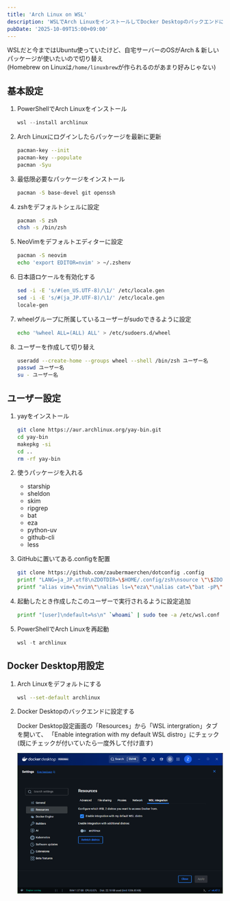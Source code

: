 ```yaml
---
title: 'Arch Linux on WSL'
description: 'WSLでArch LinuxをインストールしてDocker Desktopのバックエンドに設定する'
pubDate: '2025-10-09T15:00+09:00'
---
```


WSLだと今まではUbuntu使っていたけど、自宅サーバーのOSがArch & 新しいパッケージが使いたいので切り替え  
(Homebrew on Linuxは`/home/linuxbrew`が作られるのがあまり好みじゃない)

## 基本設定

1. PowerShellでArch Linuxをインストール

    ``` powershell
    wsl --install archlinux
    ```

1. Arch Linuxにログインしたらパッケージを最新に更新

    ``` bash
    pacman-key --init
    pacman-key --populate
    pacman -Syu
    ```

1. 最低限必要なパッケージをインストール

    ``` bash
    pacman -S base-devel git openssh
    ```

1. zshをデフォルトシェルに設定

    ``` bash
    pacman -S zsh
    chsh -s /bin/zsh
    ```

1. NeoVimをデフォルトエディターに設定

    ``` bash
    pacman -S neovim
    echo 'export EDITOR=nvim' > ~/.zshenv
    ```

1. 日本語ロケールを有効化する

    ``` bash
    sed -i -E 's/#(en_US.UTF-8)/\1/' /etc/locale.gen
    sed -i -E 's/#(ja_JP.UTF-8)/\1/' /etc/locale.gen
    locale-gen
    ```

1. wheelグループに所属しているユーザーがsudoできるように設定

    ``` bash
    echo '%wheel ALL=(ALL) ALL' > /etc/sudoers.d/wheel
    ```


1. ユーザーを作成して切り替え

    ``` bash
    useradd --create-home --groups wheel --shell /bin/zsh ユーザー名
    passwd ユーザー名
    su - ユーザー名
    ```

## ユーザー設定

1. yayをインストール

    ``` bash
    git clone https://aur.archlinux.org/yay-bin.git
    cd yay-bin
    makepkg -si
    cd ..
    rm -rf yay-bin
    ```

1. 使うパッケージを入れる

    - starship
    - sheldon
    - skim
    - ripgrep
    - bat
    - eza
    - python-uv
    - github-cli
    - less

1. GitHubに置いてある.configを配置

    ``` bash
    git clone https://github.com/zaubermaerchen/dotconfig .config
    printf "LANG=ja_JP.utf8\nZDOTDIR=\$HOME/.config/zsh\nsource \"\$ZDOTDIR/.zshenv\"\n" > .zshenv
    printf "alias vim=\"nvim\"\nalias ls=\"eza\"\nalias cat=\"bat -pP\"\n" > .config/zsh/.zshrc.local
    ```

1. 起動したとき作成したこのユーザーで実行されるように設定追加

    ``` bash
    printf "[user]\ndefault=%s\n" `whoami` | sudo tee -a /etc/wsl.conf
    ```

1. PowerShellでArch Linuxを再起動

    ``` powershell
    wsl -t archlinux
    ```

## Docker Desktop用設定

1. Arch Linuxをデフォルトにする

    ``` bash
    wsl --set-default archlinux
    ```

1. Docker Desktopのバックエンドに設定する

    Docker Desktop設定画面の「Resources」から「WSL intergration」タブを開いて、
    「Enable integration with my default WSL distro」にチェック(既にチェックが付いていたら一度外して付け直す)

    ![Docker Desktopの設定画面](./docker.jpg)
